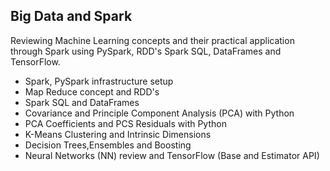 ## Big Data and Spark

Reviewing Machine Learning concepts and their practical application through Spark using PySpark, RDD's Spark SQL, DataFrames and TensorFlow.

* Spark, PySpark infrastructure setup 
* Map Reduce concept and RDD's
* Spark SQL and DataFrames
* Covariance and Principle Component Analysis (PCA) with Python 
* PCA Coefficients and PCS Residuals with Python
* K-Means Clustering and Intrinsic Dimensions
* Decision Trees,Ensembles and Boosting
* Neural Networks (NN) review and TensorFlow (Base and Estimator API)
